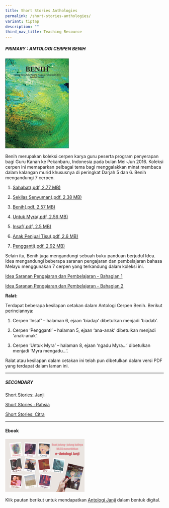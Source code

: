 ```yaml
---
title: Short Stories Anthologies
permalink: /short-stories-anthologies/
variant: tiptap
description: ""
third_nav_title: Teaching Resource
---
```

<h5>PRIMARY : ANTOLOGI CERPEN BENIH</h5>
<div class="isomer-image-wrapper">
<img style="width: 40%;" height="auto" width="100%" src="/images/001%20benih-small.png">
</div>
<p>Benih merupakan koleksi cerpen karya guru peserta program penyerapan bagi
Guru Kanan ke Pekanbaru, Indonesia pada bulan Mei-Jun 2016. Koleksi cerpen
ini memaparkan pelbagai tema bagi menggalakkan minat membaca dalam kalangan
murid khususnya di peringkat Darjah 5 dan 6. Benih mengandungi 7 cerpen.</p>
<ol data-tight="true" class="tight">
<li>
<p><a href="/files/1-sahabat.pdf" rel="noopener noreferrer nofollow" target="_blank">Sahabat(.pdf, 2.77 MB)</a>
</p>
</li>
<li>
<p><a href="/files/2-sekilas.pdf" rel="noopener noreferrer nofollow" target="_blank">Sekilas Senyuman(.pdf, 2.38 MB)</a>
</p>
</li>
<li>
<p><a href="/files/3-benih.pdf" rel="noopener noreferrer nofollow" target="_blank">Benih(.pdf, 2.57 MB)</a>
</p>
</li>
<li>
<p><a href="/files/4-untuk_myra-r2.pdf" rel="noopener noreferrer nofollow" target="_blank">Untuk Myra(.pdf, 2.56 MB)</a>
</p>
</li>
<li>
<p><a href="/files/5-insaf-r2.pdf" rel="noopener noreferrer nofollow" target="_blank">Insaf(.pdf, 2.5 MB)</a>
</p>
</li>
<li>
<p><a href="/files/6-anakpenjualtisu.pdf" rel="noopener noreferrer nofollow" target="_blank">Anak Penjual Tisu(.pdf, 2.6 MB)</a>
</p>
</li>
<li>
<p><a href="/files/7-pengganti-r2.pdf" rel="noopener noreferrer nofollow" target="_blank">Pengganti(.pdf, 2.92 MB)</a>
</p>
</li>
</ol>
<p>Selain itu, Benih juga mengandungi sebuah buku panduan berjudul Idea.
Idea mengandungi beberapa saranan pengajaran dan pembelajaran bahasa Melayu
menggunakan 7 cerpen yang terkandung dalam koleksi ini.</p>
<p><a href="/files/Idea_path_anthology__1_.pdf" rel="noopener noreferrer nofollow" target="_blank">Idea Saranan Pengajaran dan Pembelajaran - Bahagian 1</a>
</p>
<p><a href="/files/Idea_path_anthology__2_.pdf" rel="noopener noreferrer nofollow" target="_blank">Idea Saranan Pengajaran dan Pembelajaran - Bahagian 2</a>
</p>
<p></p>
<p><strong>Ralat:</strong>
</p>
<p>Terdapat beberapa kesilapan cetakan dalam Antologi Cerpen Benih. Berikut
perinciannya:</p>
<ol data-tight="true" class="tight">
<li>
<p>Cerpen ‘Insaf’ – halaman 6, ejaan ‘biadap’ dibetulkan menjadi ‘biadab’.</p>
</li>
<li>
<p>Cerpen ‘Pengganti’ – halaman 5, ejaan ‘ana-anak’ dibetulkan menjadi ‘anak-anak’.</p>
</li>
<li>
<p>Cerpen ‘Untuk Myra’ – halaman 8, ejaan ‘ngadu Myra…’ dibetulkan menjadi
‘Myra mengadu…’.</p>
</li>
</ol>
<p>Ralat atau kesilapan dalam cetakan ini telah pun dibetulkan dalam versi
PDF yang terdapat dalam laman ini.</p>
<hr>
<h5>SECONDARY</h5>
<p><a href="/mlcs/resources/anthology/secondary/short-stories-janji/" rel="noopener noreferrer nofollow" target="_blank">Short Stories: Janji</a>
</p>
<p><a href="/mlcs/resources/anthology/secondary/short-stories-secondary-rahsia/" rel="noopener noreferrer nofollow" target="_blank">Short Stories : Rahsia</a>
</p>
<p><a href="/mlcs/resources/anthology/secondary/short-stories-citra/" rel="noopener noreferrer nofollow" target="_blank">Short Stories: Citra</a> 
</p>
<hr>
<h4>Ebook</h4><a class="isomer-image-wrapper" href="https://issuu.com/oxfordgraphic/docs/mlcs-janji-v4-fa"><img style="width: 50%;" height="auto" width="100%" alt="" src="/images/sbm-2022-antologi-janji-poster.jpeg"></a>
<p>Klik pautan berikut untuk mendapatkan&nbsp;<a href="https://issuu.com/oxfordgraphic/docs/mlcs-janji-v4-fa" rel="noopener noreferrer nofollow" target="_blank">Antologi Janji</a>&nbsp;dalam
bentuk digital.</p>
<p></p>
